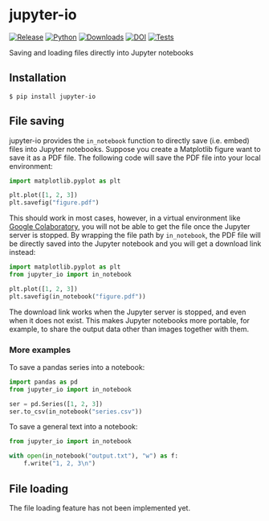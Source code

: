 # jupyter-io

[![Release](https://img.shields.io/pypi/v/jupyter-io?label=Release&color=cornflowerblue&style=flat-square)](https://pypi.org/project/jupyter-io/)
[![Python](https://img.shields.io/pypi/pyversions/jupyter-io?label=Python&color=cornflowerblue&style=flat-square)](https://pypi.org/project/jupyter-io/)
[![Downloads](https://img.shields.io/pypi/dm/jupyter-io?label=Downloads&color=cornflowerblue&style=flat-square)](https://pepy.tech/project/jupyter-io)
[![DOI](https://img.shields.io/badge/DOI-10.5281/zenodo.14379974-cornflowerblue?style=flat-square)](https://doi.org/10.5281/zenodo.14379974)
[![Tests](https://img.shields.io/github/actions/workflow/status/astropenguin/jupyter-io/tests.yaml?label=Tests&style=flat-square)](https://github.com/astropenguin/jupyter-io/actions)

Saving and loading files directly into Jupyter notebooks

## Installation

```shell
$ pip install jupyter-io
```

## File saving

jupyter-io provides the `in_notebook` function to directly save (i.e. embed) files into Jupyter notebooks.
Suppose you create a Matplotlib figure want to save it as a PDF file.
The following code will save the PDF file into your local environment:
```python
import matplotlib.pyplot as plt

plt.plot([1, 2, 3])
plt.savefig("figure.pdf")
```
This should work in most cases, however, in a virtual environment like [Google Colaboratory](https://colab.research.google.com/), you will not be able to get the file once the Jupyter server is stopped.
By wrapping the file path by `in_notebook`, the PDF file will be directly saved into the Jupyter notebook and you will get a download link instead:
```python
import matplotlib.pyplot as plt
from jupyter_io import in_notebook

plt.plot([1, 2, 3])
plt.savefig(in_notebook("figure.pdf"))
```
The download link works when the Jupyter server is stopped, and even when it does not exist.
This makes Jupyter notebooks more portable, for example, to share the output data other than images together with them.

### More examples

To save a pandas series into a notebook:

```python
import pandas as pd
from jupyter_io import in_notebook

ser = pd.Series([1, 2, 3])
ser.to_csv(in_notebook("series.csv"))
```

To save a general text into a notebook:

```python
from jupyter_io import in_notebook

with open(in_notebook("output.txt"), "w") as f:
    f.write("1, 2, 3\n")
```

## File loading

The file loading feature has not been implemented yet.
